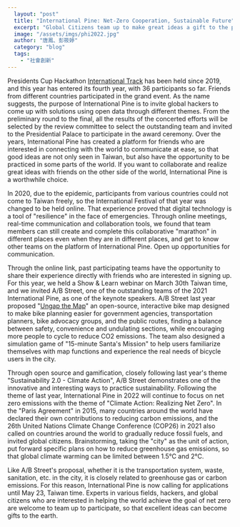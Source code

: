 ```yaml
---
  layout: "post"
  title: "International Pine: Net-Zero Cooperation, Sustainable Future"
  excerpt: "Global Citizens team up to make great ideas a gift to the planet"
  image: "/assets/imgs/phi2022.jpg"
  author: "唐鳳、彭筱婷"
  category: "blog"
  tags: 
    - "社會創新"
---
```



Presidents Cup Hackathon [International Track](https://presidential-hackathon.taiwan.gov.tw/en/international-track/) has been held since 2019, and this year has entered its fourth year, with 36 participants so far. Friends from different countries participated in the grand event. As the name suggests, the purpose of International Pine is to invite global hackers to come up with solutions using open data through different themes. From the preliminary round to the final, all the results of the concerted efforts will be selected by the review committee to select the outstanding team and invited to the Presidential Palace to participate in the award ceremony. Over the years, International Pine has created a platform for friends who are interested in connecting with the world to communicate at ease, so that good ideas are not only seen in Taiwan, but also have the opportunity to be practiced in some parts of the world. If you want to collaborate and realize great ideas with friends on the other side of the world, International Pine is a worthwhile choice. 

In 2020, due to the epidemic, participants from various countries could not come to Taiwan freely, so the International Festival of that year was changed to be held online. That experience proved that digital technology is a tool of "resilience" in the face of emergencies. Through online meetings, real-time communication and collaboration tools, we found that team members can still create and complete this collaborative "marathon" in different places even when they are in different places, and get to know other teams on the platform of International Pine. Open up opportunities for communication. 

 Through the online link, past participating teams have the opportunity to share their experience directly with friends who are interested in signing up. For this year, we held a Show & Learn webinar on March 30th Taiwan time, and we invited A/B Street, one of the outstanding teams of the 2021 International Pine, as one of the keynote speakers. A/B Street last year proposed "[Ungap the Map](http://bike.abstreet.org)" an open-source, interactive bike map designed to make bike planning easier for government agencies, transportation planners, bike advocacy groups, and the public routes, finding a balance between safety, convenience and undulating sections, while encouraging more people to cycle to reduce CO2 emissions. The team also designed a simulation game of "15-minute Santa's Mission" to help users familiarize themselves with map functions and experience the real needs of bicycle users in the city. 

Through open source and gamification, closely following last year's theme "Sustainability 2.0 - Climate Action", A/B Street demonstrates one of the innovative and interesting ways to practice sustainability. Following the theme of last year, International Pine in 2022 will continue to focus on net zero emissions with the theme of "Climate Action: Realizing Net Zero". In the "Paris Agreement" in 2015, many countries around the world have declared their own contributions to reducing carbon emissions, and the 26th United Nations Climate Change Conference (COP26) in 2021 also called on countries around the world to gradually reduce fossil fuels, and invited global citizens. Brainstorming, taking the "city" as the unit of action, put forward specific plans on how to reduce greenhouse gas emissions, so that global climate warming can be limited between 1.5°C and 2°C. 

Like A/B Street's proposal, whether it is the transportation system, waste, sanitation, etc. in the city, it is closely related to greenhouse gas or carbon emissions. For this reason, International Pine is now calling for applications until May 23, Taiwan time. Experts in various fields, hackers, and global citizens who are interested in helping the world achieve the goal of net zero are welcome to team up to participate, so that excellent ideas can become gifts to the earth. 

